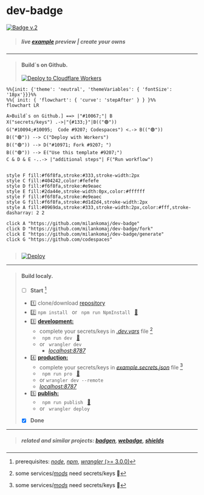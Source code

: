 # dev-badge

[![Badge v.2](https://dev-badge.eleonora.workers.dev?&style=flat&scale=3)](https://github.com/milankomaj/dev-badge)

> ##### live [example](https://milankomaj.github.io/site-dev-badge) preview     |    create your owns

---

> #### Build`s on Github.
> [![Deploy to Cloudflare Workers](https://deploy.workers.cloudflare.com/button)](https://deploy.workers.cloudflare.com/?url=https://github.com/milankomaj/dev-badge)

```mermaid
%%{init: {'theme': 'neutral', 'themeVariables': { 'fontSize': '18px'}}}%%
%%{ init: { 'flowchart': { 'curve': 'stepAfter' } } }%%
flowchart LR

A>Build`s on Github.] ==> |"#10067;"| B
X("secrets/keys") .->|"{#133;}"|B(("🟢"))
G("#10094;#10095;  Code #9207; Codespaces") <.-> B(("🟢"))
B(("🟢")) --> C("Deploy with Workers")
B(("🟢")) --> D("#10971; Fork #9207; ")
B(("🟢")) --> E("Use this template #9207;")
C & D & E -..-> |"additional steps"| F("Run workflow") 


style F fill:#f6f8fa,stroke:#333,stroke-width:2px
style C fill:#404242,color:#fefefe
style D fill:#f6f8fa,stroke:#e9eaec
style E fill:#2da44e,stroke-width:0px,color:#ffffff
style F fill:#f6f8fa,stroke:#e9eaec
style G fill:#f6f8fa,stroke:#d1d2d4,stroke-width:2px
style A fill:#0969da,stroke:#333,stroke-width:2px,color:#fff,stroke-dasharray: 2 2

click A "https://github.com/milankomaj/dev-badge"
click D "https://github.com/milankomaj/dev-badge/fork"
click E "https://github.com/milankomaj/dev-badge/generate"
click G "https://github.com/codespaces"


```

> [![Deploy](https://github.com/milankomaj/dev-badge/actions/workflows/deploy.yml/badge.svg)](https://github.com/milankomaj/dev-badge/actions/workflows/deploy.yml)

---

> #### Build localy.
> - [ ] **Start**  [^note]
> - :one: clone/download [repository](https://github.com/milankomaj/dev-badge)
> - :two: ``` npm install  ```  or   ```  npm run NpmInstall  ```  [:link:](/package.json#L11)
> - :three: [**development:**](/package.json)
>   - complete your secrets/keys in [*.dev.vars*](/.dev.vars) file  [^1]
>   - ```  npm run dev  ```  [:link:](/package.json#L7)
>   - or ```  wrangler dev  ```   
>     -   [*localhost:8787*](//localhost:8787) 
> - :four: [**production:**](/package.json#L8)
>   - complete your secrets/keys in [*example.secrets.json*](/example.secrets.json) file  [^1]  
>   - ```  npm run pro  ```   [:link:](/package.json#L8)
>    - or ``` wrangler dev --remote ```      
>     -   [*localhost:8787*](//localhost:8787)  
> - :five: [**publish:**](/package.json)
>   - ```  npm run publish  ```   [:link:](/package.json#L10) 
>   - or ```  wrangler deploy  ```  
> - [x] **Done**

[^1]: some services/[*mods*](dev-badge/tree/master/mods) need secrets/keys :key:
[^note]:
    prerequisites: [*node*](https://nodejs.org), [*npm*](https://www.npmjs.com/), [*wrangler* (>= 3.0.0)](https://workers.cloudflare.com/)

 ---  
 > ##### related and similar projects: [*badgen*](https://github.com/badgen/badgen.net), [*webadge*](https://github.com/tuananh/webadge.dev), [*shields*](https://github.com/badges/shields)   

